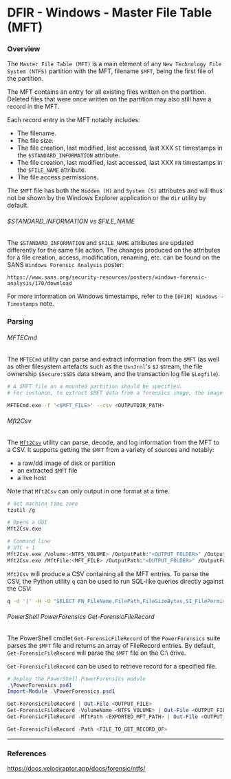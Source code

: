 # DFIR - Windows - Master File Table (MFT)

### Overview

The `Master File Table (MFT)` is a main element of any `New Technology File
System (NTFS)` partition with the MFT, filename `$MFT`, being the first file of
the partition.

The MFT contains an entry for all existing files written on the partition.
Deleted files that were once written on the partition may also still have a
record in the MFT.

Each record entry in the MFT notably includes:
  - The filename.
  - The file size.
  - The file creation, last modified, last accessed, last XXX `SI` timestamps
    in the `$STANDARD_INFORMATION` attribute.
  - The file creation, last modified, last accessed, last XXX `FN` timestamps
    in the `$FILE_NAME` attribute.
  - The file access permissions.

The `$MFT` file has both the `Hidden (H)` and `System (S)` attributes and will
thus not be shown by the Windows Explorer application or the `dir` utility by
default.

###### $STANDARD_INFORMATION vs $FILE_NAME

The `$STANDARD_INFORMATION` and `$FILE_NAME` attributes are updated
differently for the same file action. The changes produced on the attributes
for a file creation, access, modification, renaming, etc. can be found on the
SANS `Windows Forensic Analysis` poster:

`https://www.sans.org/security-resources/posters/windows-forensic-analysis/170/download`

For more information on Windows timestamps, refer to the
`[DFIR] Windows - Timestamps` note.

### Parsing

###### MFTECmd

The `MFTECmd` utility can parse and extract information from the `$MFT` (as
well as other filesystem artefacts such as the `UsnJrnl`'s `$J` stream, the
file ownership `$Secure:$SDS` data stream, and the transaction log file
`$Logfile`).

```bash
# A $MFT file on a mounted partition should be specified.
# For instance, to extract $MFT data from a forensics image, the image should first be mounted and the $MFT specified as <DRIVER_LETTER:\$MFT to MFTECmd.exe.

MFTECmd.exe -f '<$MFT_FILE>' --csv <OUTPUTDIR_PATH>
```

###### Mft2Csv

The [`Mft2Csv`](https://github.com/jschicht/Mft2Csv) utility can parse, decode,
and log information from the MFT to a CSV. It supports getting the `$MFT` from
a variety of sources and notably:
  - a raw/dd image of disk or partition
  - an extracted `$MFT` file
  - a live host

Note that `Mft2Csv` can only output in one format at a time.

```bash
# Get machine time zone
tzutil /g

# Opens a GUI
Mft2Csv.exe

# Command line
# UTC + 1
Mft2Csv.exe /Volume:<NTFS_VOLUME> /OutputPath:"<OUTPUT_FOLDER>" /OutputFormat:all /TimeZone:"<-12.00 ... 14.00>" /Separator:"<CSV_SEPARATOR>"
Mft2Csv.exe /MftFile:<MFT_FILE> /OutputPath:"<OUTPUT_FOLDER>" /OutputFormat:all /TimeZone:"<-12.00 ... 14.00>" /Separator:"<CSV_SEPARATOR>"
```

`Mft2Csv` will produce a CSV containing all the MFT entries. To parse the CSV,
the Python utility `q` can be used to run SQL-like queries directly against
the CSV:

```bash
q -d '|' -H -O "SELECT FN_FileName,FilePath,FileSizeBytes,SI_FilePermission,SI_CTime,SI_ATime,SI_MTime,SI_RTime,FN_CTime,FN_ATime,FN_MTime,FN_RTime FROM <MFT_CSV_PATH> WHERE SI_CTime >= '<YYYY-MM-DD HH:mm:SS.0000000>' AND SI_CTime < '<<YYYY-MM-DD HH:mm:SS.9999999>' ORDER BY SI_CTime"
```

###### PowerShell PowerForensics Get-ForensicFileRecord

The PowerShell cmdlet `Get-ForensicFileRecord` of the `PowerForensics` suite
parses the `$MFT` file and returns an array of FileRecord entries. By default,
`Get-ForensicFileRecord` will parse the `$MFT` file on the C:\ drive.

`Get-ForensicFileRecord` can be used to retrieve record for a specified file.

```powershell
# Deploy the PowerShell PowerForensics module
.\PowerForensics.psd1
Import-Module .\PowerForensics.psd1

Get-ForensicFileRecord | Out-File <OUTPUT_FILE>
Get-ForensicFileRecord -VolumeName <NTFS_VOLUME> | Out-File <OUTPUT_FILE>
Get-ForensicFileRecord -MftPath <EXPORTED_MFT_PATH> | Out-File <OUTPUT_FILE>

Get-ForensicFileRecord -Path <FILE_TO_GET_RECORD_OF>
```

--------------------------------------------------------------------------------

### References

https://docs.velociraptor.app/docs/forensic/ntfs/
